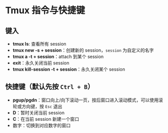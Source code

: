 # Tmux 指令与快捷键

## 键入

- **tmux ls**: 查看所有 session
- **tmux new -s + session**：创建新的 session，`session` 为自定义的名字
- **tmux a -t + session**：attach 到某个 session
- **exit**：永久关闭当前 session
- **tmux kill-session -t + session**：永久关闭某个 session

## 快捷键（默认先按 `Ctrl + B`）

- **pgup/pgdn**：窗口向上/向下滚动一页，按后窗口进入滚动模式，可以使用滚轮或方向键，按 `Esc` 退出
- **D**：暂时关闭当前 session
- **C**：在当前 session 新建一个窗口
- 数字：切换到对应数字的窗口
